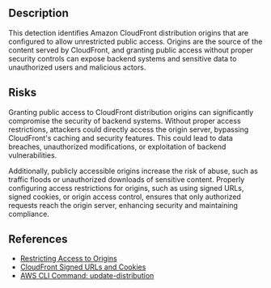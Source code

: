 ## Description

This detection identifies Amazon CloudFront distribution origins that are configured to allow unrestricted public access. Origins are the source of the content served by CloudFront, and granting public access without proper security controls can expose backend systems and sensitive data to unauthorized users and malicious actors.

## Risks

Granting public access to CloudFront distribution origins can significantly compromise the security of backend systems. Without proper access restrictions, attackers could directly access the origin server, bypassing CloudFront's caching and security features. This could lead to data breaches, unauthorized modifications, or exploitation of backend vulnerabilities.

Additionally, publicly accessible origins increase the risk of abuse, such as traffic floods or unauthorized downloads of sensitive content. Properly configuring access restrictions for origins, such as using signed URLs, signed cookies, or origin access control, ensures that only authorized requests reach the origin server, enhancing security and maintaining compliance.

## References

- [Restricting Access to Origins](https://docs.aws.amazon.com/AmazonCloudFront/latest/DeveloperGuide/private-content-restricting-access-to-origin.html)
- [CloudFront Signed URLs and Cookies](https://docs.aws.amazon.com/AmazonCloudFront/latest/DeveloperGuide/private-content-signed-urls.html)
- [AWS CLI Command: update-distribution](https://docs.aws.amazon.com/cli/latest/reference/cloudfront/update-distribution.html)
